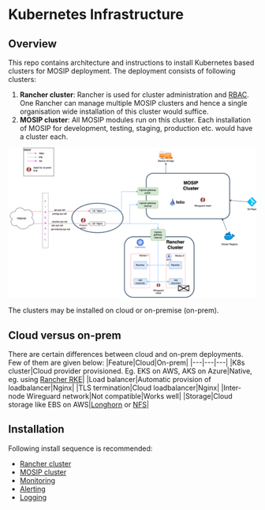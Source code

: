 # Kubernetes Infrastructure

## Overview
This repo contains architecture and instructions to install Kubernetes based clusters for MOSIP deployment. The deployment consists of following clusters:
1. **Rancher cluster**: Rancher is used for cluster administration and [RBAC](https://kubernetes.io/docs/reference/access-authn-authz/rbac/). One Rancher can manage multiple MOSIP clusters and hence a single organisation wide installation of this cluster would suffice.
1. **MOSIP cluster**:  All MOSIP modules run on this cluster. Each installation of MOSIP for development, testing, staging, production etc. would have a cluster each. 

![](docs/_images/architecture.png)

The clusters may be installed on cloud or on-premise (on-prem).

## Cloud versus on-prem
There are certain differences between cloud and on-prem deployments. Few of them are given below:
|Feature|Cloud|On-prem|
|---|---|---|
|K8s cluster|Cloud provider provisioned. Eg. EKS on AWS, AKS on Azure|Native, eg. using [Rancher RKE](https://rancher.com/docs/rke/latest/en/)|
|Load balancer|Automatic provision of loadbalancer|Nginx|
|TLS termination|Cloud loadbalancer|Nginx|
|Inter-node Wireguard network|Not compatible|Works well|
|Storage|Cloud storage like EBS on AWS|[Longhorn](cluster/longhorn) or [NFS](https://en.wikipedia.org/wiki/Network_File_System)|

## Installation
Following install sequence is recommended:
* [Rancher cluster](rancher/README.md) 
* [MOSIP cluster](mosip/README.md)
* [Monitoring](monitoring/README.md)
* [Alerting](monitoring/alerting/README.md)
* [Logging](logging/README.md)


